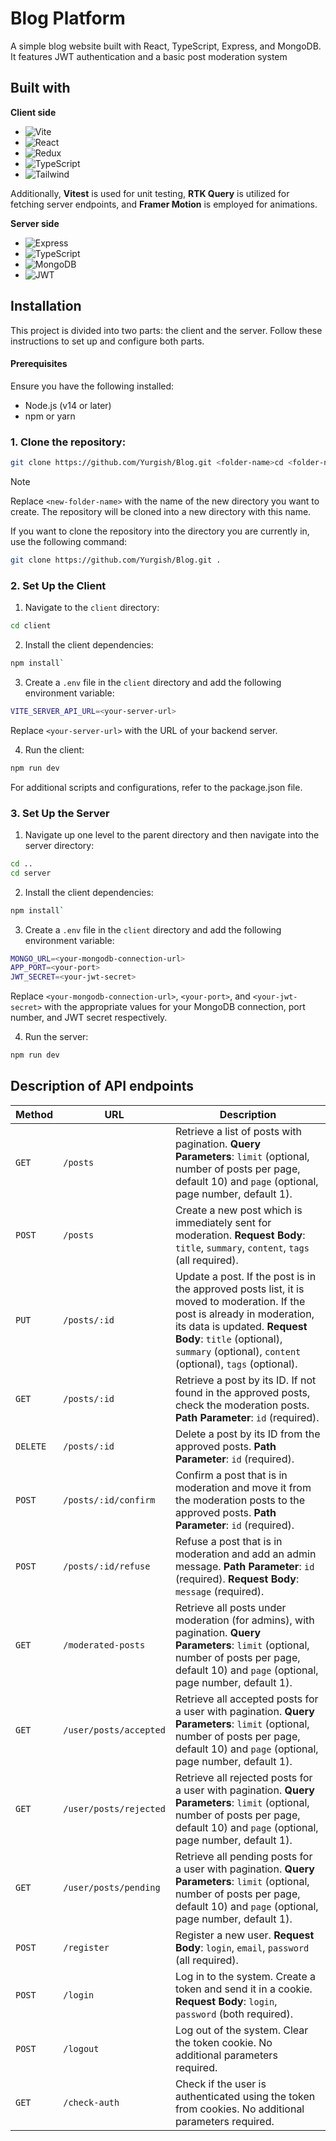 
# Blog Platform

A simple blog website built with React, TypeScript, Express, and MongoDB. It features JWT authentication and a basic post moderation system

## Built with
**Client side**

- ![Vite](https://img.shields.io/badge/Vite-B73BFE?style=for-the-badge&logo=vite&logoColor=FFD62E)
- ![React](https://img.shields.io/badge/React-20232A?style=for-the-badge&logo=react&logoColor=61DAFB)
- ![Redux](https://img.shields.io/badge/Redux-593D88?style=for-the-badge&logo=redux&logoColor=white)
- ![TypeScript](https://img.shields.io/badge/TypeScript-007ACC?style=for-the-badge&logo=typescript&logoColor=white)
- ![Tailwind](https://img.shields.io/badge/Tailwind_CSS-38B2AC?style=for-the-badge&logo=tailwind-css&logoColor=whitehttps://img.shields.io/badge/TypeScript-007ACC?style=for-the-badge&logo=typescript&logoColor=white)

Additionally, **Vitest** is used for unit testing, **RTK Query** is utilized for fetching server endpoints, and **Framer Motion** is employed for animations.

**Server side**

- ![Express](https://img.shields.io/badge/Express%20js-000000?style=for-the-badge&logo=express&logoColor=white)
- ![TypeScript](https://img.shields.io/badge/TypeScript-007ACC?style=for-the-badge&logo=typescript&logoColor=white)
- ![MongoDB](https://img.shields.io/badge/MongoDB-4EA94B?style=for-the-badge&logo=mongodb&logoColor=white)
- ![JWT](https://img.shields.io/badge/JWT-000000?style=for-the-badge&logo=JSON%20web%20tokens&logoColor=white)

## Installation
This project is divided into two parts: the client and the server. Follow these instructions to set up and configure both parts.
#### Prerequisites
Ensure you have the following installed:
- Node.js (v14 or later)
- npm or yarn

### 1. Clone the repository:
```bash
git clone https://github.com/Yurgish/Blog.git <folder-name>cd <folder-name>
```
> [!Note]
> Replace `<new-folder-name>` with the name of the new directory you want to create. The repository will be cloned into a new directory with this name.

If you want to clone the repository into the directory you are currently in, use the following command:
    
```bash
git clone https://github.com/Yurgish/Blog.git .
```

### 2. Set Up the Client
1. Navigate to the `client` directory: 
```bash 
cd client
 ```
2. Install the client dependencies: 
```bash 
npm install`
```
3. Create a `.env` file in the `client` directory and add the following environment variable: 
```bash
VITE_SERVER_API_URL=<your-server-url>
```
Replace `<your-server-url>` with the URL of your backend server.

4. Run the client: 
```bash 
npm run dev
```
For additional scripts and configurations, refer to the package.json file.

### 3. Set Up the Server
1. Navigate up one level to the parent directory and then navigate into the server directory: 
```bash 
cd ..
cd server
```
2. Install the client dependencies: 
```bash 
npm install`
```
3. Create a `.env` file in the `client` directory and add the following environment variable: 
```bash
MONGO_URL=<your-mongodb-connection-url>
APP_PORT=<your-port>
JWT_SECRET=<your-jwt-secret>
```
Replace `<your-mongodb-connection-url>`, `<your-port>`, and `<your-jwt-secret>` with the appropriate values for your MongoDB connection, port number, and JWT secret respectively.

4. Run the server: 
```bash 
npm run dev
```
## Description of API endpoints

| Method   | URL                                      | Description                                                                                           |
| -------- | ---------------------------------------- | ----------------------------------------------------------------------------------------------------- |
| `GET`    | `/posts`                                 | Retrieve a list of posts with pagination. **Query Parameters**: `limit` (optional, number of posts per page, default 10) and `page` (optional, page number, default 1). |
| `POST`   | `/posts`                                 | Create a new post which is immediately sent for moderation. **Request Body**: `title`, `summary`, `content`, `tags` (all required).                                          |
| `PUT`    | `/posts/:id`                             | Update a post. If the post is in the approved posts list, it is moved to moderation. If the post is already in moderation, its data is updated. **Request Body**: `title` (optional), `summary` (optional), `content` (optional), `tags` (optional). |
| `GET`    | `/posts/:id`                             | Retrieve a post by its ID. If not found in the approved posts, check the moderation posts. **Path Parameter**: `id` (required).          |
| `DELETE` | `/posts/:id`                             | Delete a post by its ID from the approved posts. **Path Parameter**: `id` (required).                                                     |
| `POST`   | `/posts/:id/confirm`                     | Confirm a post that is in moderation and move it from the moderation posts to the approved posts. **Path Parameter**: `id` (required).   |
| `POST`   | `/posts/:id/refuse`                      | Refuse a post that is in moderation and add an admin message. **Path Parameter**: `id` (required). **Request Body**: `message` (required).                                        |
| `GET`    | `/moderated-posts`                       | Retrieve all posts under moderation (for admins), with pagination. **Query Parameters**: `limit` (optional, number of posts per page, default 10) and `page` (optional, page number, default 1). |
| `GET`    | `/user/posts/accepted`                  | Retrieve all accepted posts for a user with pagination. **Query Parameters**: `limit` (optional, number of posts per page, default 10) and `page` (optional, page number, default 1). |
| `GET`    | `/user/posts/rejected`                  | Retrieve all rejected posts for a user with pagination. **Query Parameters**: `limit` (optional, number of posts per page, default 10) and `page` (optional, page number, default 1). |
| `GET`    | `/user/posts/pending`                   | Retrieve all pending posts for a user with pagination. **Query Parameters**: `limit` (optional, number of posts per page, default 10) and `page` (optional, page number, default 1). |
| `POST`   | `/register`                             | Register a new user. **Request Body**: `login`, `email`, `password` (all required).                                                                               |
| `POST`   | `/login`                                | Log in to the system. Create a token and send it in a cookie. **Request Body**: `login`, `password` (both required).                                        |
| `POST`   | `/logout`                               | Log out of the system. Clear the token cookie. No additional parameters required.                                                        |
| `GET`    | `/check-auth`                           | Check if the user is authenticated using the token from cookies. No additional parameters required.                                    |

